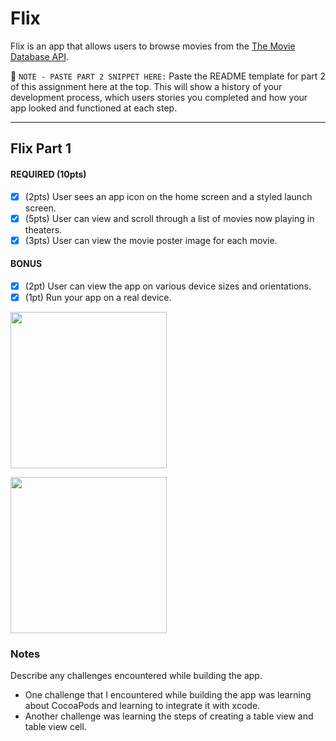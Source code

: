# Flix

Flix is an app that allows users to browse movies from the [The Movie Database API](http://docs.themoviedb.apiary.io/#).

📝 `NOTE - PASTE PART 2 SNIPPET HERE:` Paste the README template for part 2 of this assignment here at the top. This will show a history of your development process, which users stories you completed and how your app looked and functioned at each step.

---

## Flix Part 1

#### REQUIRED (10pts)
- [X] (2pts) User sees an app icon on the home screen and a styled launch screen.
- [X] (5pts) User can view and scroll through a list of movies now playing in theaters.
- [X] (3pts) User can view the movie poster image for each movie.

#### BONUS
- [X] (2pt) User can view the app on various device sizes and orientations.
- [X] (1pt) Run your app on a real device.

<img src="http://g.recordit.co/yBQMfndhbG.gif" width=250><br>

<img src="http://g.recordit.co/V30lFsuwzP.gif" width=250><br>



### Notes
Describe any challenges encountered while building the app.

- One challenge that I encountered while building the app was learning about CocoaPods and learning to integrate it with xcode. 
- Another challenge was learning the steps of creating a table view and table view cell. 
